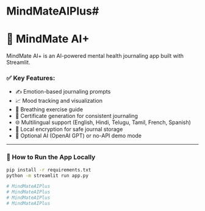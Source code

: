 ﻿# MindMateAIPlus#
# 🧠 MindMate AI+

MindMate AI+ is an AI-powered mental health journaling app built with Streamlit.

### ✅ Key Features:
- ✍️ Emotion-based journaling prompts  
- 📈 Mood tracking and visualization  
- 🧘 Breathing exercise guide  
- 🏅 Certificate generation for consistent journaling  
- 🌐 Multilingual support (English, Hindi, Telugu, Tamil, French, Spanish)  
- 🔐 Local encryption for safe journal storage  
- 🤖 Optional AI (OpenAI GPT) or no-API demo mode  

---

### 🚀 How to Run the App Locally

```bash
pip install -r requirements.txt
python -m streamlit run app.py

# MindMateAIPlus
# MindMateAIPlus
# MindMateAIPlus
# MindMateAIPlus
